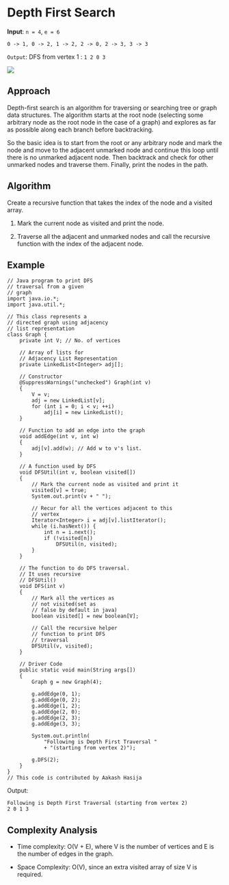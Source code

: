 # Depth First Search

**Input**: `n = 4`, `e = 6`

`0 -> 1, 0 -> 2, 1 -> 2, 2 -> 0, 2 -> 3, 3 -> 3`

`Output`: DFS from vertex 1 : `1 2 0 3`

<img src="https://media.geeksforgeeks.org/wp-content/uploads/20200507074112/ezgif.com-gif-maker61.gif">

## Approach

Depth-first search is an algorithm for traversing or searching tree or graph data 
structures. The algorithm starts at the root node (selecting some arbitrary node as 
the root node in the case of a graph) and explores as far as possible along each 
branch before backtracking. 

So the basic idea is to start from the root or any arbitrary node and mark the node 
and move to the adjacent unmarked node and continue this loop until there is no 
unmarked adjacent node. Then backtrack and check for other unmarked nodes and 
traverse them. Finally, print the nodes in the path.

## Algorithm
Create a recursive function that takes the index of the node and a visited array.

1. Mark the current node as visited and print the node.


2. Traverse all the adjacent and unmarked nodes and call the recursive function with 
the index of the adjacent node.

## Example

```aidl
// Java program to print DFS
// traversal from a given
// graph
import java.io.*;
import java.util.*;

// This class represents a
// directed graph using adjacency
// list representation
class Graph {
	private int V; // No. of vertices

	// Array of lists for
	// Adjacency List Representation
	private LinkedList<Integer> adj[];

	// Constructor
	@SuppressWarnings("unchecked") Graph(int v)
	{
		V = v;
		adj = new LinkedList[v];
		for (int i = 0; i < v; ++i)
			adj[i] = new LinkedList();
	}

	// Function to add an edge into the graph
	void addEdge(int v, int w)
	{
		adj[v].add(w); // Add w to v's list.
	}

	// A function used by DFS
	void DFSUtil(int v, boolean visited[])
	{
		// Mark the current node as visited and print it
		visited[v] = true;
		System.out.print(v + " ");

		// Recur for all the vertices adjacent to this
		// vertex
		Iterator<Integer> i = adj[v].listIterator();
		while (i.hasNext()) {
			int n = i.next();
			if (!visited[n])
				DFSUtil(n, visited);
		}
	}

	// The function to do DFS traversal.
	// It uses recursive
	// DFSUtil()
	void DFS(int v)
	{
		// Mark all the vertices as
		// not visited(set as
		// false by default in java)
		boolean visited[] = new boolean[V];

		// Call the recursive helper
		// function to print DFS
		// traversal
		DFSUtil(v, visited);
	}

	// Driver Code
	public static void main(String args[])
	{
		Graph g = new Graph(4);

		g.addEdge(0, 1);
		g.addEdge(0, 2);
		g.addEdge(1, 2);
		g.addEdge(2, 0);
		g.addEdge(2, 3);
		g.addEdge(3, 3);

		System.out.println(
			"Following is Depth First Traversal "
			+ "(starting from vertex 2)");

		g.DFS(2);
	}
}
// This code is contributed by Aakash Hasija

```

Output:
```
Following is Depth First Traversal (starting from vertex 2)
2 0 1 3
```

## Complexity Analysis

* Time complexity: O(V + E), where V is the number of vertices and E is the number of edges in the graph.

* Space Complexity: O(V), since an extra visited array of size V is required.


